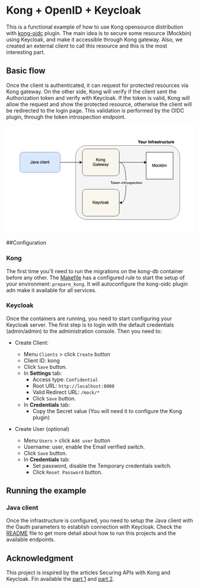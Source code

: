 # Kong + OpenID + Keycloak

This is a functional example of how to use Kong opensource distribution with 
[kong-oidc](https://github.com/nokia/kong-oidc) plugin. The main idea is to secure some resource (Mockbin) using 
Keycloak, and make it accessible through Kong gateway. Also, we created an external client to call this resource and 
this is the most interesting part. 

## Basic flow
Once the client is authenticated, it can request for protected resources via Kong gateway. On the other 
side, Kong will verify if the client sent the Authorization token and verify with Keycloak. 
If the token is valid, Kong will allow the request and show the protected resource, otherwise the client will be 
redirected to the login page. This validation is performed by the OIDC plugin, through the token introspection endpoint.

![diagram](doc/kong-keycloak-oidc.png)

##Configuration

### Kong
The first time you'll need to run the migrations on the kong-db container before any other. The
[Makefile](Makefile) has a configured rule to start the setup of your environment: `prepare_kong`. It will autoconfigure
the kong-oidc plugin adn make it available for all services.

### Keycloak
Once the containers are running, you need to start configuring your Keycloak server. The first step is to login
with the default credentials (admin/admin) to the administration console. Then you need to:
- Create Client:
    - Menu `Clients` > click `Create` button
    - Client ID: kong
    - Click `Save` button.
    - In **Settings** tab:
        - Access type: `Confidential`
        - Root URL: `http://localhost:8000`
        - Valid Redirect URL: `/mock/*`
        - Click `Save` button.
    - In **Credentials** tab:
        - Copy the Secret value (You will need it to configure the Kong plugin)

- Create User (optional)
    - Menu `Users` > click `Add user` button
    - Username: user, enable the Email verified switch.
    - Click `Save` button.
    - In **Credentials** tab:
        - Set password, disable the Temporary credentials switch.
        - Click `Reset Password` button.

## Running the example
### Java client
Once the infrastructure is configured, you need to setup the Java client with the Oauth parameters to establish
connection with Keycloak. Check the [README](java-oidc-client/README.md) file to get more detail about how to run
this projects and the available endpoints.

## Acknowledgment
This project is inspired by the articles Securing APIs with Kong and Keycloak. Fin available the 
[part 1](https://www.jerney.io/secure-apis-kong-keycloak-1/) and 
[part 2](https://www.jerney.io/secure-apis-kong-keycloak-2/).








